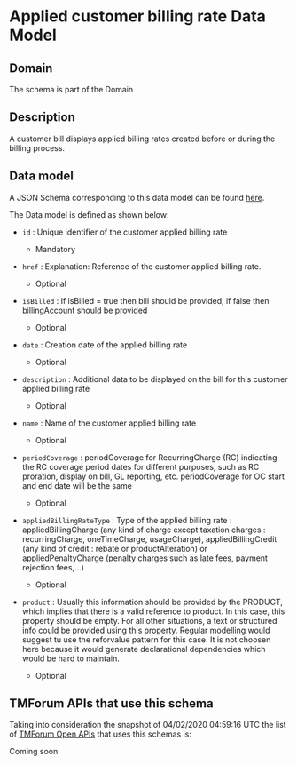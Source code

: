 # Applied customer billing rate Data Model

## Domain

The  schema is part of the  Domain

## Description

A customer bill displays applied billing rates created before or during the billing process.

## Data model

A JSON Schema corresponding to this data model can be found
[here](https://github.com/tmforum-rand/schemas/blob/candidates/Customer/AppliedCustomerBillingRate.schema.json).

The Data model is defined as shown below:

- `id` : Unique identifier of the customer applied billing rate

  - Mandatory


- `href` : Explanation: Reference of the customer applied billing rate.

  - Optional


- `isBilled` : If isBilled = true then bill should be provided, if false then billingAccount should be provided

  - Optional


- `date` : Creation date of the applied billing rate

  - Optional


- `description` : Additional data to be displayed on the bill for this customer applied billing rate

  - Optional


- `name` : Name of the customer applied billing rate

  - Optional


- `periodCoverage` : periodCoverage for RecurringCharge (RC) indicating the RC coverage period dates for different purposes, such as RC proration, display on bill, GL reporting, etc. periodCoverage for OC start and end date will be the same

  - Optional


- `appliedBillingRateType` : Type of the applied billing rate : appliedBillingCharge (any kind of charge except taxation charges : recurringCharge, oneTimeCharge, usageCharge),  appliedBillingCredit (any kind of credit : rebate or productAlteration) or appliedPenaltyCharge (penalty charges such as late fees, payment rejection fees,...)

  - Optional


- `product` : Usually this information should be provided by the PRODUCT, which implies that there is a valid reference to product. In this case, this property should be empty. For all other situations, a text or structured info could be provided using this property. Regular modelling would suggest tu use the reforvalue pattern for this case. It is not choosen here because it would generate declarational dependencies which would be hard to maintain.

  - Optional






## TMForum APIs that use this schema

Taking into consideration the snapshot of 04/02/2020 04:59:16 UTC the list of [TMForum Open APIs](https://www.tmforum.org/open-apis/) that uses this schemas is:

Coming soon